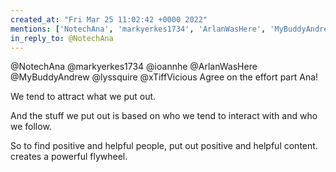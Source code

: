 ```yaml
---
created_at: "Fri Mar 25 11:02:42 +0000 2022"
mentions: ['NotechAna', 'markyerkes1734', 'ArlanWasHere', 'MyBuddyAndrew', 'lyssquire', 'xTiffVicious']
in_reply_to: @NotechAna
---
```


@NotechAna @markyerkes1734 @ioannhe @ArlanWasHere @MyBuddyAndrew @lyssquire @xTiffVicious Agree on the effort part Ana!

We tend to attract what we put out.

And the stuff we put out is based on who we tend to interact with and who we follow.

So to find positive and helpful people, put out positive and helpful content. creates a powerful flywheel.